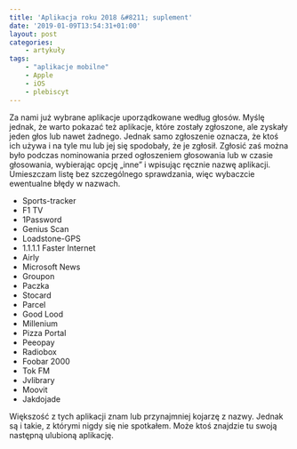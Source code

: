```yaml
---
title: 'Aplikacja roku 2018 &#8211; suplement'
date: '2019-01-09T13:54:31+01:00'
layout: post
categories:
    - artykuły
tags:
    - "aplikacje mobilne"
    - Apple
    - iOS
    - plebiscyt
---
```


Za nami już wybrane aplikacje uporządkowane według głosów. Myślę jednak, że warto pokazać też aplikacje, które zostały zgłoszone, ale zyskały jeden głos lub nawet żadnego. Jednak samo zgłoszenie oznacza, że ktoś ich używa i na tyle mu lub jej się spodobały, że je zgłosił. Zgłosić zaś można było podczas nominowania przed ogłoszeniem głosowania lub w czasie głosowania, wybierając opcję „inne” i wpisując ręcznie nazwę aplikacji. Umieszczam listę bez szczególnego sprawdzania, więc wybaczcie ewentualne błędy w nazwach.

- Sports-tracker
- F1 TV
- 1Password
- Genius Scan
- Loadstone-GPS
- 1.1.1.1 Faster Internet
- Airly
- Microsoft News
- Groupon
- Paczka
- Stocard
- Parcel
- Good Lood
- Millenium
- Pizza Portal
- Peeopay
- Radiobox
- Foobar 2000
- Tok FM
- Jvlibrary
- Moovit
- Jakdojade

Większość z tych aplikacji znam lub przynajmniej kojarzę z nazwy. Jednak są i takie, z którymi nigdy się nie spotkałem. Może ktoś znajdzie tu swoją następną ulubioną aplikację.
